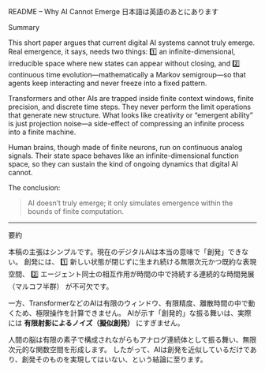 README – Why AI Cannot Emerge
日本語は英語のあとにあります

 Summary

This short paper argues that current digital AI systems cannot truly emerge.
Real emergence, it says, needs two things:
1️⃣ an infinite-dimensional, irreducible space where new states can appear without closing, and
2️⃣ continuous time evolution—mathematically a Markov semigroup—so that agents keep interacting and never freeze into a fixed pattern.

Transformers and other AIs are trapped inside finite context windows, finite precision, and discrete time steps. They never perform the limit operations that generate new structure.
What looks like creativity or “emergent ability” is just projection noise—a side-effect of compressing an infinite process into a finite machine.

Human brains, though made of finite neurons, run on continuous analog signals.  Their state space behaves like an infinite-dimensional function space, so they can sustain the kind of ongoing dynamics that digital AI cannot.

The conclusion:

> AI doesn’t truly emerge; it only simulates emergence within the bounds of finite computation.




---

 要約

本稿の主張はシンプルです。現在のデジタルAIは本当の意味で「創発」できない。
創発には、
1️⃣ 新しい状態が閉じずに生まれ続ける無限次元かつ既約な表現空間、
2️⃣ エージェント同士の相互作用が時間の中で持続する連続的な時間発展（マルコフ半群）
が不可欠です。

一方、TransformerなどのAIは有限のウィンドウ、有限精度、離散時間の中で動くため、極限操作を計算できません。
AIが示す「創発的」な振る舞いは、実際には **有限射影によるノイズ（擬似創発）** にすぎません。

人間の脳は有限の素子で構成されながらもアナログ連続体として振る舞い、無限次元的な関数空間を形成します。
したがって、AIは創発を近似しているだけであり、創発そのものを実現してはいない、という結論に至ります。
